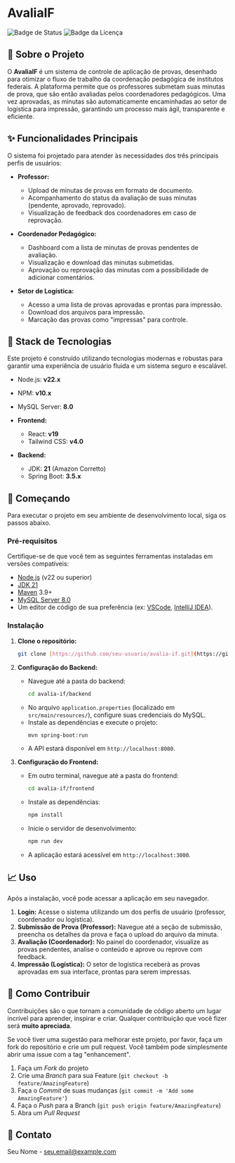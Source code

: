 # AvaliaIF

![Badge de Status](https://img.shields.io/badge/status-em%20desenvolvimento-yellow)
![Badge da Licença](https://img.shields.io/badge/license-MIT-blue)

## 📖 Sobre o Projeto

O **AvaliaIF** é um sistema de controle de aplicação de provas, desenhado para otimizar o fluxo de trabalho da coordenação pedagógica de institutos federais. A plataforma permite que os professores submetam suas minutas de prova, que são então avaliadas pelos coordenadores pedagógicos. Uma vez aprovadas, as minutas são automaticamente encaminhadas ao setor de logística para impressão, garantindo um processo mais ágil, transparente e eficiente.

## ✨ Funcionalidades Principais

O sistema foi projetado para atender às necessidades dos três principais perfis de usuários:

* **Professor:**
    * Upload de minutas de provas em formato de documento.
    * Acompanhamento do status da avaliação de suas minutas (pendente, aprovado, reprovado).
    * Visualização de feedback dos coordenadores em caso de reprovação.

* **Coordenador Pedagógico:**
    * Dashboard com a lista de minutas de provas pendentes de avaliação.
    * Visualização e download das minutas submetidas.
    * Aprovação ou reprovação das minutas com a possibilidade de adicionar comentários.

* **Setor de Logística:**
    * Acesso a uma lista de provas aprovadas e prontas para impressão.
    * Download dos arquivos para impressão.
    * Marcação das provas como "impressas" para controle.

## 🚀 Stack de Tecnologias

Este projeto é construído utilizando tecnologias modernas e robustas para garantir uma experiência de usuário fluida e um sistema seguro e escalável.

* Node.js: **v22.x**
* NPM: **v10.x**
* MySQL Server: **8.0**

* **Frontend:**
    * React: **v19**
    * Tailwind CSS: **v4.0**
* **Backend:**
    * JDK: **21** (Amazon Corretto)
    * Spring Boot: **3.5.x**

## 🔧 Começando

Para executar o projeto em seu ambiente de desenvolvimento local, siga os passos abaixo.

### Pré-requisitos

Certifique-se de que você tem as seguintes ferramentas instaladas em versões compatíveis:

* [Node.js](https://nodejs.org/en/) (v22 ou superior)
* [JDK 21](https://www.oracle.com/java/technologies/downloads/#jdk25)
* [Maven](https://maven.apache.org/download.cgi) 3.9+
* [MySQL Server 8.0](https://dev.mysql.com/downloads/mysql/)
* Um editor de código de sua preferência (ex: [VSCode](https://code.visualstudio.com/), [IntelliJ IDEA](https://www.jetbrains.com/idea/)).

### Instalação

1.  **Clone o repositório:**
    ```bash
    git clone [https://github.com/seu-usuario/avalia-if.git](https://github.com/seu-usuario/avalia-if.git)
    ```

2.  **Configuração do Backend:**
    * Navegue até a pasta do backend:
        ```bash
        cd avalia-if/backend
        ```
    * No arquivo `application.properties` (localizado em `src/main/resources/`), configure suas credenciais do MySQL.
    * Instale as dependências e execute o projeto:
        ```bash
        mvn spring-boot:run
        ```
    * A API estará disponível em `http://localhost:8080`.

3.  **Configuração do Frontend:**
    * Em outro terminal, navegue até a pasta do frontend:
        ```bash
        cd avalia-if/frontend
        ```
    * Instale as dependências:
        ```bash
        npm install
        ```
    * Inicie o servidor de desenvolvimento:
        ```bash
        npm run dev
        ```
    * A aplicação estará acessível em `http://localhost:3000`.

## 📈 Uso

Após a instalação, você pode acessar a aplicação em seu navegador.

1.  **Login:** Acesse o sistema utilizando um dos perfis de usuário (professor, coordenador ou logística).
2.  **Submissão de Prova (Professor):** Navegue até a seção de submissão, preencha os detalhes da prova e faça o upload do arquivo da minuta.
3.  **Avaliação (Coordenador):** No painel do coordenador, visualize as provas pendentes, analise o conteúdo e aprove ou reprove com feedback.
4.  **Impressão (Logística):** O setor de logística receberá as provas aprovadas em sua interface, prontas para serem impressas.

## 🤝 Como Contribuir

Contribuições são o que tornam a comunidade de código aberto um lugar incrível para aprender, inspirar e criar. Qualquer contribuição que você fizer será **muito apreciada**.

Se você tiver uma sugestão para melhorar este projeto, por favor, faça um fork do repositório e crie um pull request. Você também pode simplesmente abrir uma issue com a tag "enhancement".

1.  Faça um *Fork* do projeto
2.  Crie uma *Branch* para sua Feature (`git checkout -b feature/AmazingFeature`)
3.  Faça o *Commit* de suas mudanças (`git commit -m 'Add some AmazingFeature'`)
4.  Faça o *Push* para a Branch (`git push origin feature/AmazingFeature`)
5.  Abra um *Pull Request*

## 📧 Contato

Seu Nome - seu.email@example.com
